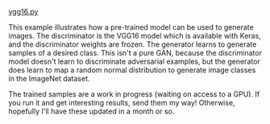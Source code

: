 [vgg16.py](https://github.com/codekansas/gandlf/blob/master/examples/vgg16.py)

This example illustrates how a pre-trained model can be used to generate images. The discriminator is the VGG16 model which is available with Keras, and the discriminator weights are frozen. The generator learns to generate samples of a desired class. This isn't a pure GAN, because the discriminator model doesn't learn to discriminate adversarial examples, but the generator does learn to map a random normal distribution to generate image classes in the ImageNet dataset.

The trained samples are a work in progress (waiting on access to a GPU). If you run it and get interesting results, send them my way! Otherwise, hopefully I'll have these updated in a month or so.
